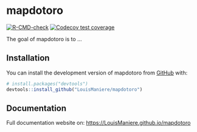 
<!-- README.md is generated from README.Rmd. Please edit that file -->

# mapdotoro

<!-- badges: start -->

[![R-CMD-check](https://github.com/LouisManiere/mapdotoro/actions/workflows/R-CMD-check.yaml/badge.svg)](https://github.com/LouisManiere/mapdotoro/actions/workflows/R-CMD-check.yaml)
[![Codecov test
coverage](https://codecov.io/gh/LouisManiere/mapdotoro/branch/master/graph/badge.svg)](https://app.codecov.io/gh/LouisManiere/mapdotoro?branch=master)
<!-- badges: end -->

The goal of mapdotoro is to …

## Installation

You can install the development version of mapdotoro from
[GitHub](https://github.com/) with:

``` r
# install.packages("devtools")
devtools::install_github("LouisManiere/mapdotoro")
```

## Documentation

Full documentation website on:
<https://LouisManiere.github.io/mapdotoro>
